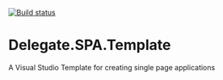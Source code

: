 [![Build status](https://ci.appveyor.com/api/projects/status/bpincxqvmxta17n8?svg=true)](https://ci.appveyor.com/project/sjkp/delegate-office365-common-workflowactions)

# Delegate.SPA.Template
A Visual Studio Template for creating single page applications
